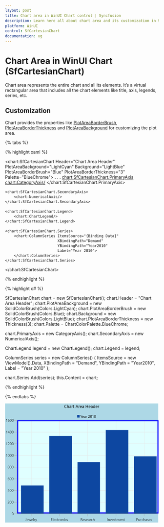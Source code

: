 ```yaml
---
layout: post
title: Chart area in WinUI Chart control | Syncfusion
description: Learn here all about chart area and its customization in Syncfusion WinUI Chart (SfCartesianChart) control.
platform: WinUI
control: SfCartesianChart
documentation: ug
---
```


# Chart Area in WinUI Chart (SfCartesianChart)

Chart area represents the entire chart and all its elements. It’s a virtual rectangular area that includes all the chart elements like title, axis, legends, series, etc.

## Customization

Chart provides the properties like [PlotAreaBorderBrush](https://help.syncfusion.com/cr/winui/Syncfusion.UI.Xaml.Charts.SfCartesianChart.html#Syncfusion_UI_Xaml_Charts_SfCartesianChart_PlotAreaBorderBrush), [PlotAreaBorderThickness](https://help.syncfusion.com/cr/winui/Syncfusion.UI.Xaml.Charts.SfCartesianChart.html#Syncfusion_UI_Xaml_Charts_SfCartesianChart_PlotAreaBorderThickness) and [PlotAreaBackground](https://help.syncfusion.com/cr/winui/Syncfusion.UI.Xaml.Charts.SfCartesianChart.html#Syncfusion_UI_Xaml_Charts_SfCartesianChart_PlotAreaBackground) for customizing the plot area.

{% tabs %}

{% highlight xaml %}

<chart:SfCartesianChart Header="Chart Area Header" PlotAreaBackground="LightCyan" Background="LightBlue"
                        PlotAreaBorderBrush="Blue" PlotAreaBorderThickness="3"  Palette="BlueChrome">
. . .
    <chart:SfCartesianChart.PrimaryAxis>
        <chart:CategoryAxis/>
    </chart:SfCartesianChart.PrimaryAxis>

    <chart:SfCartesianChart.SecondaryAxis>
        <chart:NumericalAxis/>
    </chart:SfCartesianChart.SecondaryAxis>

    <chart:SfCartesianChart.Legend>
        <chart:ChartLegend/>
    </chart:SfCartesianChart.Legend>

    <chart:SfCartesianChart.Series>
        <chart:ColumnSeries ItemsSource="{Binding Data}" 
                            XBindingPath="Demand" 
                            YBindingPath="Year2010" 
                            Label="Year 2010">
        </chart:ColumnSeries>
    </chart:SfCartesianChart.Series>

</chart:SfCartesianChart>

{% endhighlight %}

{% highlight c# %}

SfCartesianChart chart = new SfCartesianChart();
chart.Header = "Chart Area Header";
chart.PlotAreaBackground = new SolidColorBrush(Colors.LightCyan);
chart.PlotAreaBorderBrush = new SolidColorBrush(Colors.Blue);
chart.Background = new SolidColorBrush(Colors.LightBlue);
chart.PlotAreaBorderThickness = new Thickness(3);
chart.Palette = ChartColorPalette.BlueChrome;

chart.PrimaryAxis = new CategoryAxis();
chart.SecondaryAxis = new NumericalAxis();

ChartLegend legend = new ChartLegend();
chart.Legend = legend;

ColumnSeries series = new ColumnSeries()
{
    ItemsSource = new ViewModel().Data,
    XBindingPath = "Demand",
    YBindingPath = "Year2010",
    Label = "Year 2010"
};

chart.Series.Add(series);
this.Content = chart;

{% endhighlight %}

{% endtabs %}

![Chart area customization in WinUI chart](Chart-Area_images/WinUI_chart_area.png)
